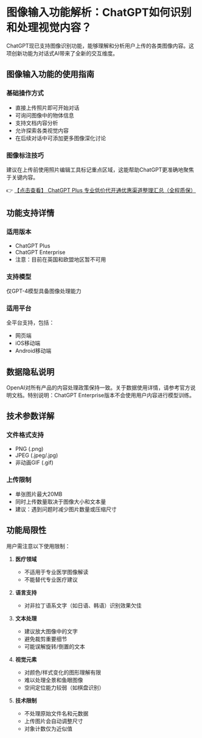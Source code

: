 # 图像输入功能解析：ChatGPT如何识别和处理视觉内容？

ChatGPT现已支持图像识别功能，能够理解和分析用户上传的各类图像内容。这项创新功能为对话式AI带来了全新的交互维度。

## 图像输入功能的使用指南

### 基础操作方式
- 直接上传照片即可开始对话
- 可询问图像中的物体信息
- 支持文档内容分析
- 允许探索各类视觉内容
- 在后续对话中可添加更多图像深化讨论

### 图像标注技巧
建议在上传前使用照片编辑工具标记重点区域，这能帮助ChatGPT更准确地聚焦于关键内容。

👉 [【点击查看】 ChatGPT Plus 专业低价代开通优惠渠道整理汇总（全程质保）](https://bit.ly/DaiKai)

## 功能支持详情

### 适用版本
- ChatGPT Plus
- ChatGPT Enterprise
- 注意：目前在英国和欧盟地区暂不可用

### 支持模型
仅GPT-4模型具备图像处理能力

### 适用平台
全平台支持，包括：
- 网页端
- iOS移动端
- Android移动端

## 数据隐私说明

OpenAI对所有产品的内容处理政策保持一致。关于数据使用详情，请参考官方说明文档。特别说明：ChatGPT Enterprise版本不会使用用户内容进行模型训练。

## 技术参数详解

### 文件格式支持
- PNG (.png)
- JPEG (.jpeg/.jpg)
- 非动画GIF (.gif)

### 上传限制
- 单张图片最大20MB
- 同时上传数量取决于图像大小和文本量
- 建议：遇到问题时减少图片数量或压缩尺寸

## 功能局限性

用户需注意以下使用限制：

1. **医疗领域**
   - 不适用于专业医学图像解读
   - 不能替代专业医疗建议

2. **语言支持**
   - 对非拉丁语系文字（如日语、韩语）识别效果欠佳

3. **文本处理**
   - 建议放大图像中的文字
   - 避免裁剪重要细节
   - 可能误解旋转/倒置的文本

4. **视觉元素**
   - 对颜色/样式变化的图形理解有限
   - 难以处理全景和鱼眼图像
   - 空间定位能力较弱（如棋盘识别）

5. **技术限制**
   - 不处理原始文件名和元数据
   - 上传图片会自动调整尺寸
   - 对象计数仅为近似值